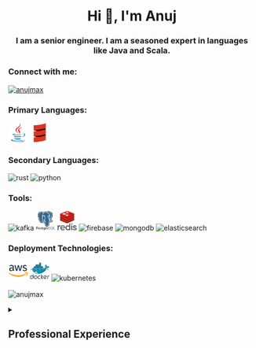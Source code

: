 <!--
**anujmax/anujmax** is a ✨ _special_ ✨ repository because its `README.md` (this file) appears on your GitHub profile.

Here are some ideas to get you started:

- 🔭 I’m currently working on ...
- 🌱 I’m currently learning ...
- 👯 I’m looking to collaborate on ...
- 🤔 I’m looking for help with ...
- 💬 Ask me about ...
- 📫 How to reach me: ...
- 😄 Pronouns: ...
- ⚡ Fun fact: ...
-->

<h1 align="center">Hi 👋, I'm Anuj</h1>
<h3 align="center">I am a senior engineer. I am a seasoned expert in languages like Java and Scala.</h3>

<h3 align="left">Connect with me:</h3>
<p align="left">
<a href="https://linkedin.com/in/anujmax" target="blank"><img align="center" src="https://raw.githubusercontent.com/rahuldkjain/github-profile-readme-generator/master/src/images/icons/Social/linked-in-alt.svg" alt="anujmax" height="30" width="40" /></a>
</p>

<h3 align="left">Primary Languages:</h3>
<p>
<img src="https://raw.githubusercontent.com/devicons/devicon/master/icons/java/java-original.svg" alt="java" width="40" height="40"/> 
<img src="https://raw.githubusercontent.com/devicons/devicon/master/icons/scala/scala-original.svg" alt="scala" width="40" height="40"/> 
</p>
<h3 align="left">Secondary Languages:</h3>
<p>
<img src="https://www.vectorlogo.zone/logos/rust-lang/rust-lang-icon.svg" alt="rust" width="40" height="40"/> 
<img src="https://www.vectorlogo.zone/logos/python/python-icon.svg" alt="python" width="40" height="40"/>
</p>

<h3 align="left">Tools:</h3>
<p>
<img src="https://www.vectorlogo.zone/logos/apache_kafka/apache_kafka-icon.svg" alt="kafka" width="40" height="40"/> 
<img src="https://raw.githubusercontent.com/devicons/devicon/master/icons/postgresql/postgresql-original-wordmark.svg" alt="postgresql" width="40" height="40"/> 
<img src="https://raw.githubusercontent.com/devicons/devicon/master/icons/redis/redis-original-wordmark.svg" alt="redis" width="40" height="40"/> 
<img src="https://www.vectorlogo.zone/logos/firebase/firebase-icon.svg" alt="firebase" width="40" height="40"/> 
<img src="https://www.vectorlogo.zone/logos/mongodb/mongodb-icon.svg" alt="mongodb" width="40" height="40"/>
<img src="https://www.vectorlogo.zone/logos/elastic/elastic-icon.svg" alt="elasticsearch" width="40" height="40"/>
</p>


<h3 align="left">Deployment Technologies:</h3>
<p>
<img src="https://raw.githubusercontent.com/devicons/devicon/master/icons/amazonwebservices/amazonwebservices-original-wordmark.svg" alt="aws" width="40" height="40"/> 
<img src="https://raw.githubusercontent.com/devicons/devicon/master/icons/docker/docker-original-wordmark.svg" alt="docker" width="40" height="40"/>
<img src="https://www.vectorlogo.zone/logos/kubernetes/kubernetes-icon.svg" alt="kubernetes" width="40" height="40"/>
</p>

<p><img align="center" src="https://github-readme-stats.vercel.app/api/top-langs?username=anujmax&show_icons=true&locale=en&layout=compact" alt="anujmax" /></p>

 <details>
      <summary><h2> Professional Experience</h2></summary>
<h3> I have 13 years of experience in building software </h3>

### Concentric AI - Bengaluru, India 
#### Staff Engineer/Tech Lead
**June 2024 - Present3**

Concentric AI is a Data Security and Posture management provider.

**Technologies:** Java, Kafka, MongoDb, ElasticSearch, Redis


### Atato - Remote, India 
#### Product Lead
**August 2021 - August 2023**

Atato is a custodial crypto wallet built with ReactJS, Python/Django, and PostgreSQL, deployed on GCP. It uses secure protocols (BIP32, BIP44, MPC TSS) and integrates with Alchemy/Infura. As Product & Engineering lead, I managed a 10-person team, defined the roadmap, created epics, and implemented key features like sweep functionality, BYOT/BYOC support, Chargify integration, and crucial Bitcoin support for user onboarding.

**Technologies:** Python, Django, Web3, EVM, PostgreSQL, GCP, ReactJs

### Agoda - Bangkok, Thailand 
#### Senior Software Engineer
**September 2018 - July 2021**

I began at Agoda on the ReactJS front-end team, focusing on conversion optimization and UI improvements for bookings. After a year, I transitioned to backend and data, designing scalable systems (Scala, Akka) for their multi-datacenter environment. I built revenue-generating products (Cancel/Rebook, Global Coupons) and revamped the booking amendment flow.

**Technologies:** Scala, Akka, Cats, Mysql, Kafka, ReactJs

### Celebr8 
#### CTO and Co Founder
**August 2020 - November 2020**

I co-founded India's first AR celebration platform ("Celebr8") from the ground up. I managed a team of freelance AR developers (Unity) and built the backend with Firebase (Real-time DB for chat, Cloud Functions, Firestore for location data).

**Technologies:** NodeJs, Google Firebase, RealtimeDB, Firestore, Cloud Functions.

### ServiceRocket - KL, Malaysia 
#### Agile Developer
**March 2017 - September 2018**

Built a B2B SaaS learning platform (Java/Spring, Postgres). Implemented secure student progress tracking (JWT) and course purchase system. Led a data migration using AWS (SQS, Lambda, DynamoDB) to minimize downtime.

**Technologies:** Java, Spring, Hibernate, AWS, JWT.

### MakeMyTrip - Gurugram, India 
#### Senior Software Engineer
**January 2016 - March 2017**

Built "Meet and Beat" competitor price analysis tool (Java/MySQL) that boosted employee recognition and later graduated to a core product. Also developed a high-volume (1M searches/day) customer persuasion system (Spring Boot, Kafka, MySQL) that increased booking conversions by 5%, leading to a promotion.

**Technologies:** Java, Spring Boot, Kafka, Redis.

### Oracle - Bengaluru, India 
#### Member of Technical Staff
**March 2014 - January 2016**

Built a Groovy/Grails Git alternative for versioning Oracle's internal RDBMS tools and deployed a build-time insights dashboard.

**Technologies:** Groovy and Grails.

### Wipro - Bengaluru, India 
#### Project Engineer
**August 2012 - February 2014**

Aced Wipro's Java/SQL training, integrated a complex authorization system, and built a report generation system for a major Irish bank (Java/Servlets).
</details>


